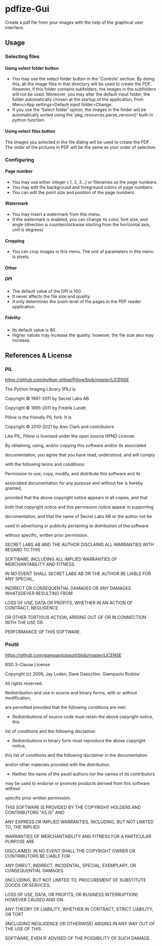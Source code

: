 # pdfize-Gui
Create a pdf file from your images with the help of the graphical user interface.

## Usage
### Selecting files
#### Using select folder button
- You may use the select folder button in the 'Controls' section. By doing this, all the image files in that directory will be used to create the PDF. However, if this folder contains subfolders, the images in the subfolders will not be used. Moreover, you may alter the default input folder, the folder automatically chosen at the startup of the application, from Menu>App settings>Default input folder>Change.
- If you use the 'Select folder' option, the images in the folder will be automatically sorted using the 'pkg_resources.parse_version()' built-in python function.
#### Using select files button
The images you selected in the file dialog will be used to create the PDF. The order of the pictures in PDF will be the same as your order of selection.
### Configuring
#### Page number
- You may use either integer ( 1, 2, 3...) or filenames as the page numbers.
- You may edit the background and foreground colors of page numbers.
- You can edit the point size and position of the page numbers.
#### Watermark
- You may insert a watermark from this menu.
- If the watermark is enabled, you can change its color, font size, and angle (direction is counterclockwise starting from the horizontal axis, unit is degrees)
#### Cropping
- You can crop images in this menu. The unit of parameters in this menu is pixels.
#### Other
##### DPI
- The default value of the DPI is 100. 
- It never affects the file size and quality.
- It only determines the zoom level of the pages in the PDF reader application.
##### Fidelity
- Its default value is 80.
- Higher values may increase the quality; however, the file size also may increase.


## References & License
### PIL
https://github.com/python-pillow/Pillow/blob/master/LICENSE

The Python Imaging Library (PIL) is	 
  
 Copyright © 1997-2011 by Secret Labs AB	 
  
 Copyright © 1995-2011 by Fredrik Lundh	 
    
Pillow is the friendly PIL fork. It is	 
  
 	 
Copyright © 2010-2021 by Alex Clark and contributors	 
  
 	 
Like PIL, Pillow is licensed under the open source HPND License:	 
  
 	 
By obtaining, using, and/or copying this software and/or its associated	 
  
documentation, you agree that you have read, understood, and will comply	 
  
with the following terms and conditions:	 
  
Permission to use, copy, modify, and distribute this software and its	 
  
associated documentation for any purpose and without fee is hereby granted,	 
  
provided that the above copyright notice appears in all copies, and that	 
  
both that copyright notice and this permission notice appear in supporting	 
  
documentation, and that the name of Secret Labs AB or the author not be	 
  
used in advertising or publicity pertaining to distribution of the software	 
  
without specific, written prior permission.	 
  
 	 
SECRET LABS AB AND THE AUTHOR DISCLAIMS ALL WARRANTIES WITH REGARD TO THIS	 
  
SOFTWARE, INCLUDING ALL IMPLIED WARRANTIES OF MERCHANTABILITY AND FITNESS.	 
  
IN NO EVENT SHALL SECRET LABS AB OR THE AUTHOR BE LIABLE FOR ANY SPECIAL,	 
  
INDIRECT OR CONSEQUENTIAL DAMAGES OR ANY DAMAGES WHATSOEVER RESULTING FROM	 
  
LOSS OF USE, DATA OR PROFITS, WHETHER IN AN ACTION OF CONTRACT, NEGLIGENCE	 
  
OR OTHER TORTIOUS ACTION, ARISING OUT OF OR IN CONNECTION WITH THE USE OR	 
  
PERFORMANCE OF THIS SOFTWARE.

### Psutil
https://github.com/giampaolo/psutil/blob/master/LICENSE

BSD 3-Clause License	 
  
Copyright (c) 2009, Jay Loden, Dave Daeschler, Giampaolo Rodola'	 
  
All rights reserved.	 
  
Redistribution and use in source and binary forms, with or without modification,	 
  
are permitted provided that the following conditions are met:	 
    
 * Redistributions of source code must retain the above copyright notice, this	 
  
 list of conditions and the following disclaimer.	 
  
 * Redistributions in binary form must reproduce the above copyright notice,	 
  
 this list of conditions and the following disclaimer in the documentation	 
  
 and/or other materials provided with the distribution.	 
  
 * Neither the name of the psutil authors nor the names of its contributors	 
  
 may be used to endorse or promote products derived from this software without	 
  
 specific prior written permission.	 
  
THIS SOFTWARE IS PROVIDED BY THE COPYRIGHT HOLDERS AND CONTRIBUTORS "AS IS" AND	 
  
ANY EXPRESS OR IMPLIED WARRANTIES, INCLUDING, BUT NOT LIMITED TO, THE IMPLIED	 
  
WARRANTIES OF MERCHANTABILITY AND FITNESS FOR A PARTICULAR PURPOSE ARE	 
  
DISCLAIMED. IN NO EVENT SHALL THE COPYRIGHT OWNER OR CONTRIBUTORS BE LIABLE FOR	 
  
ANY DIRECT, INDIRECT, INCIDENTAL, SPECIAL, EXEMPLARY, OR CONSEQUENTIAL DAMAGES	 
  
(INCLUDING, BUT NOT LIMITED TO, PROCUREMENT OF SUBSTITUTE GOODS OR SERVICES;	 
  
LOSS OF USE, DATA, OR PROFITS; OR BUSINESS INTERRUPTION) HOWEVER CAUSED AND ON	 
  
ANY THEORY OF LIABILITY, WHETHER IN CONTRACT, STRICT LIABILITY, OR TORT	 
  
(INCLUDING NEGLIGENCE OR OTHERWISE) ARISING IN ANY WAY OUT OF THE USE OF THIS	 
  
SOFTWARE, EVEN IF ADVISED OF THE POSSIBILITY OF SUCH DAMAGE.
